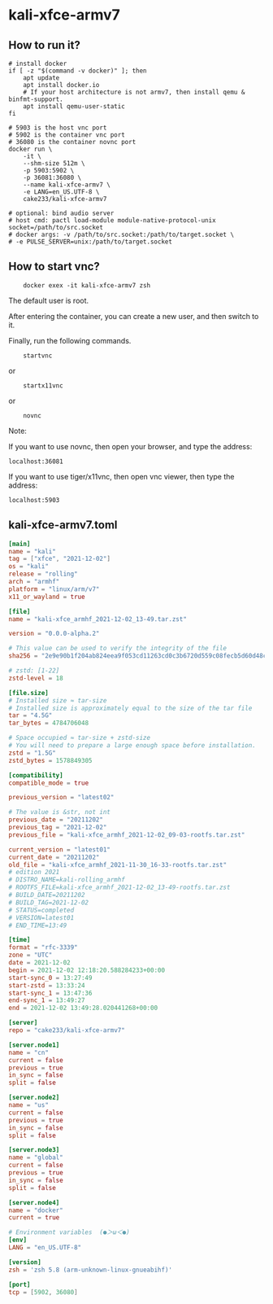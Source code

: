 # kali-xfce-armv7

## How to run it?

```shell
# install docker
if [ -z "$(command -v docker)" ]; then
    apt update
    apt install docker.io
    # If your host architecture is not armv7, then install qemu & binfmt-support.
    apt install qemu-user-static
fi

# 5903 is the host vnc port
# 5902 is the container vnc port
# 36080 is the container novnc port
docker run \
    -it \
    --shm-size 512m \
    -p 5903:5902 \
    -p 36081:36080 \
    --name kali-xfce-armv7 \
    -e LANG=en_US.UTF-8 \
    cake233/kali-xfce-armv7

# optional: bind audio server
# host cmd: pactl load-module module-native-protocol-unix socket=/path/to/src.socket
# docker args: -v /path/to/src.socket:/path/to/target.socket \
# -e PULSE_SERVER=unix:/path/to/target.socket

```

## How to start vnc?

```shell
    docker exex -it kali-xfce-armv7 zsh
```

The default user is root.

After entering the container, you can create a new user, and then switch to it.

Finally, run the following commands.

```shell
    startvnc
```

or

```shell
    startx11vnc
```

or

```shell
    novnc
```

Note:

If you want to use novnc, then open your browser, and type the address:

```
localhost:36081
```

If you want to use tiger/x11vnc, then open vnc viewer, then type the address:

```
localhost:5903
```

## kali-xfce-armv7.toml

```toml
[main]
name = "kali"
tag = ["xfce", "2021-12-02"]
os = "kali"
release = "rolling"
arch = "armhf"
platform = "linux/arm/v7"
x11_or_wayland = true

[file]
name = "kali-xfce_armhf_2021-12-02_13-49.tar.zst"

version = "0.0.0-alpha.2"

# This value can be used to verify the integrity of the file
sha256 = "2e9e90b1f204ab824eea9f053cd11263cd0c3b6720d559c08fecb5d60d48c0dd"

# zstd: [1-22]
zstd-level = 18

[file.size]
# Installed size ≈ tar-size
# Installed size is approximately equal to the size of the tar file
tar = "4.5G"
tar_bytes = 4784706048

# Space occupied ≈ tar-size + zstd-size
# You will need to prepare a large enough space before installation.
zstd = "1.5G"
zstd_bytes = 1578849305

[compatibility]
compatible_mode = true

previous_version = "latest02"

# The value is &str, not int
previous_date = "20211202"
previous_tag = "2021-12-02"
previous_file = "kali-xfce_armhf_2021-12-02_09-03-rootfs.tar.zst"

current_version = "latest01"
current_date = "20211202"
old_file = "kali-xfce_armhf_2021-11-30_16-33-rootfs.tar.zst"
# edition 2021
# DISTRO_NAME=kali-rolling_armhf
# ROOTFS_FILE=kali-xfce_armhf_2021-12-02_13-49-rootfs.tar.zst
# BUILD_DATE=20211202
# BUILD_TAG=2021-12-02
# STATUS=completed
# VERSION=latest01
# END_TIME=13:49

[time]
format = "rfc-3339"
zone = "UTC"
date = 2021-12-02
begin = 2021-12-02 12:18:20.588284233+00:00
start-sync_0 = 13:27:49
start-zstd = 13:33:24
start-sync_1 = 13:47:36
end-sync_1 = 13:49:27
end = 2021-12-02 13:49:28.020441268+00:00

[server]
repo = "cake233/kali-xfce-armv7"

[server.node1]
name = "cn"
current = false
previous = true
in_sync = false
split = false

[server.node2]
name = "us"
current = false
previous = true
in_sync = false
split = false

[server.node3]
name = "global"
current = false
previous = true
in_sync = false
split = false

[server.node4]
name = "docker"
current = true

# Environment variables  (●＞ω＜●)
[env]
LANG = "en_US.UTF-8"

[version]
zsh = 'zsh 5.8 (arm-unknown-linux-gnueabihf)'

[port]
tcp = [5902, 36080]
```
